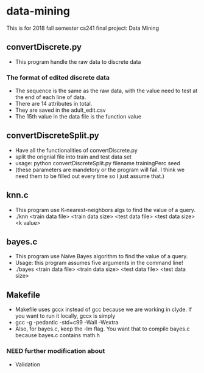 # data-mining
This is for 2018 fall semester cs241 final project: Data Mining

## convertDiscrete.py
- This program handle the raw data to discrete data
### The format of edited discrete data
- The sequence is the same as the raw data, with the value need to test at the end of each line of data.
- There are 14 attributes in total.
- They are saved in the adult_edit.csv
- The 15th value in the data file is the function value

## convertDiscreteSplit.py
- Have all the functionalities of convertDiscrete.py
- split the orignial file into train and test data set
- usage: python convertDiscreteSplit.py filename trainingPerc seed
- (these parameters are mandetory or the program will fail. I think we need them to be filled out every time so I just assume that.)
## knn.c
- This program use K-nearest-neighbors algs to find the value of a query.
- ./knn &lt;train data file&gt; &lt;train data size&gt; &lt;test data file&gt; &lt;test data size&gt; &lt;k value&gt;

## bayes.c
- This program use Naïve Bayes algorithm to find the value of a query.
- Usage: this program assumes five arguments in the command line!
- ./bayes  &lt;train data file&gt; &lt;train data size&gt; &lt;test data file&gt; &lt;test data size&gt;  

## Makefile
- Makefile uses gccx instead of gcc because we are working in clyde. If you want to run it locally, gccx is simply
- gcc -g -pedantic -std=c99 -Wall -Wextra 
- Also, for bayes.c, keep the -lm flag. You want that to compile bayes.c because bayes.c contains math.h

### NEED further modification about
- Validation
